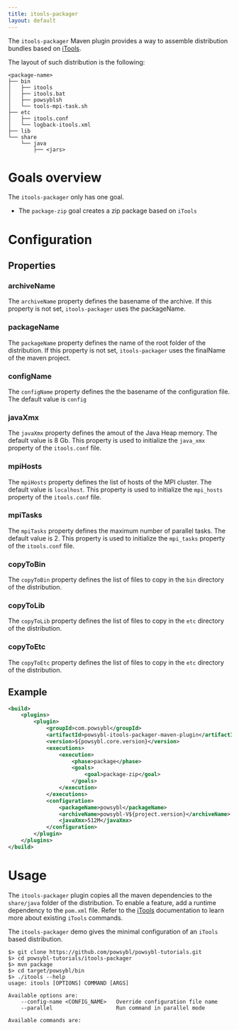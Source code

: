 ```yaml
---
title: itools-packager
layout: default
---
```


The `itools-packager` Maven plugin provides a way to assemble distribution bundles based on [iTools](../tools/index.md).

The layout of such distribution is the following:
```
<package-name>
├── bin
│   ├── itools
│   ├── itools.bat
│   ├── powsyblsh
│   └── tools-mpi-task.sh
├── etc
│   ├── itools.conf
│   └── logback-itools.xml
├── lib
└── share
    └── java
        ├── <jars>
```

# Goals overview
The `itools-packager` only has one goal.
- The `package-zip` goal creates a zip package based on `iTools`

# Configuration

## Properties

### archiveName
The `archiveName` property defines the basename of the archive. If this property is not set, `itools-packager` uses the
packageName.

### packageName
The `packageName` property defines the name of the root folder of the distribution. If this property is not set,
`itools-packager` uses the finalName of the maven project.

### configName
The `configName` property defines the the basename of the configuration file. The default value is `config`

### javaXmx
The `javaXmx` property defines the amout of the Java Heap memory. The default value is 8 Gb. This property is used to
initialize the `java_xmx` property of the `itools.conf` file.

### mpiHosts
The `mpiHosts` property defines the list of hosts of the MPI cluster. The default value is `localhost`. This property is used to
initialize the `mpi_hosts` property of the `itools.conf` file.

### mpiTasks
The `mpiTasks` property defines the maximum number of parallel tasks. The default value is 2. This property is used to
initialize the `mpi_tasks` property of the `itools.conf` file.

### copyToBin
The `copyToBin` property defines the list of files to copy in the `bin` directory of the distribution.

### copyToLib
The `copyToLib` property defines the list of files to copy in the `etc` directory of the distribution.

### copyToEtc
The `copyToEtc` property defines the list of files to copy in the `etc` directory of the distribution.

## Example
```xml
<build>
    <plugins>
        <plugin>
            <groupId>com.powsybl</groupId>
            <artifactId>powsybl-itools-packager-maven-plugin</artifactId>
            <version>${powsybl.core.version}</version>
            <executions>
                <execution>
                    <phase>package</phase>
                    <goals>
                        <goal>package-zip</goal>
                    </goals>
                </execution>
            </executions>
            <configuration>
                <packageName>powsybl</packageName>
                <archiveName>powsybl-V${project.version}</archiveName>
                <javaXmx>512M</javaXmx>
            </configuration>
        </plugin>
    </plugins>
</build>
```

# Usage
The `itools-packager` plugin copies all the maven dependencies to the `share/java` folder of the distribution. To enable
a feature, add a runtime dependency to the `pom.xml` file. Refer to the [iTools](../tools/index.md) documentation to
learn more about existing `iTools` commands.

The `itools-packager` demo gives the minimal configuration of an `iTools` based distribution.
```shell
$> git clone https://github.com/powsybl/powsybl-tutorials.git
$> cd powsybl-tutorials/itools-packager
$> mvn package
$> cd target/powsybl/bin
$> ./itools --help
usage: itools [OPTIONS] COMMAND [ARGS]

Available options are:
    --config-name <CONFIG_NAME>   Override configuration file name
    --parallel                    Run command in parallel mode

Available commands are:

```
